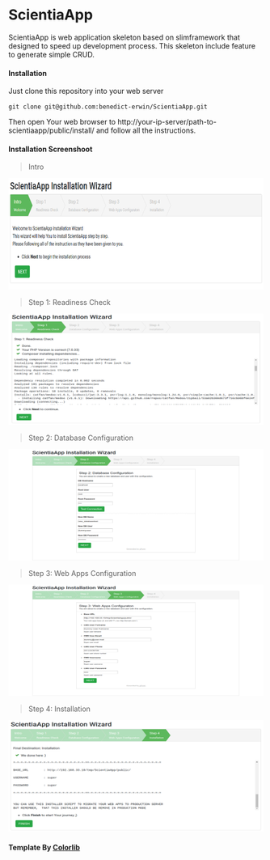 # ScientiaApp
ScientiaApp is web application skeleton based on slimframework that designed to speed up development process.
This skeleton include feature to generate simple CRUD.

#### Installation
Just clone this repository into your web server
```
git clone git@github.com:benedict-erwin/ScientiaApp.git
```

Then open Your web browser to http://your-ip-server/path-to-scientiaapp/public/install/ and follow all the instructions.

#### Installation Screenshoot
> Intro

<img src="https://github.com/benedict-erwin/ScientiaApp/blob/master/public/install/screenshoot/Screenshot-01.png" width="552px" height="220px"/>

> Step 1: Readiness Check

<img src="https://github.com/benedict-erwin/ScientiaApp/blob/master/public/install/screenshoot/Screenshot-02.png" width="552px" height="220px"/>

> Step 2: Database Configuration

<img src="https://github.com/benedict-erwin/ScientiaApp/blob/master/public/install/screenshoot/Screenshot-03.png" width="552px" height="220px"/>

> Step 3: Web Apps Configuration

<img src="https://github.com/benedict-erwin/ScientiaApp/blob/master/public/install/screenshoot/Screenshot-04.png" width="552px" height="220px"/>

> Step 4: Installation

<img src="https://github.com/benedict-erwin/ScientiaApp/blob/master/public/install/screenshoot/Screenshot-05.png" width="552px" height="220px"/>

#### Template By [Colorlib](https://colorlib.com/)